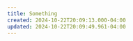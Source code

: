 ```yaml
---
title: Something
created: 2024-10-22T20:09:13.000-04:00
updated: 2024-10-22T20:09:49.961-04:00
---
```

